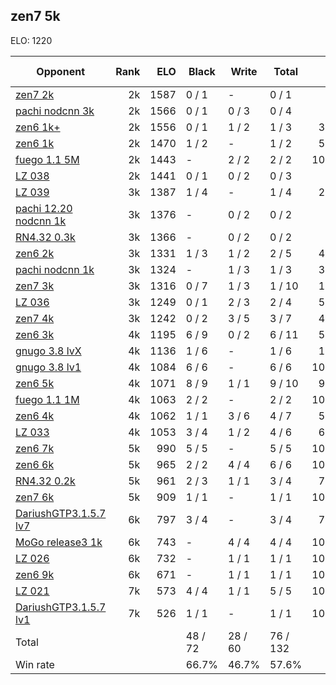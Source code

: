 ## zen7 5k ##

ELO: 1220

Opponent | Rank | ELO | Black | Write | Total | Win rate
---------|-----:|----:|-------|-------|-------|-------:
[zen7 2k](zen7%202k.md) | 2k | 1587 | 0 / 1 | - | 0 / 1 | 0.0%
[pachi nodcnn 3k](pachi%20nodcnn%203k.md) | 2k | 1566 | 0 / 1 | 0 / 3 | 0 / 4 | 0.0%
[zen6 1k+](zen6%201k+.md) | 2k | 1556 | 0 / 1 | 1 / 2 | 1 / 3 | 33.3%
[zen6 1k](zen6%201k.md) | 2k | 1470 | 1 / 2 | - | 1 / 2 | 50.0%
[fuego 1.1 5M](fuego%201.1%205M.md) | 2k | 1443 | - | 2 / 2 | 2 / 2 | 100.0%
[LZ 038](LZ%20038.md) | 2k | 1441 | 0 / 1 | 0 / 2 | 0 / 3 | 0.0%
[LZ 039](LZ%20039.md) | 3k | 1387 | 1 / 4 | - | 1 / 4 | 25.0%
[pachi 12.20 nodcnn 1k](pachi%2012.20%20nodcnn%201k.md) | 3k | 1376 | - | 0 / 2 | 0 / 2 | 0.0%
[RN4.32 0.3k](RN4.32%200.3k.md) | 3k | 1366 | - | 0 / 2 | 0 / 2 | 0.0%
[zen6 2k](zen6%202k.md) | 3k | 1331 | 1 / 3 | 1 / 2 | 2 / 5 | 40.0%
[pachi nodcnn 1k](pachi%20nodcnn%201k.md) | 3k | 1324 | - | 1 / 3 | 1 / 3 | 33.3%
[zen7 3k](zen7%203k.md) | 3k | 1316 | 0 / 7 | 1 / 3 | 1 / 10 | 10.0%
[LZ 036](LZ%20036.md) | 3k | 1249 | 0 / 1 | 2 / 3 | 2 / 4 | 50.0%
[zen7 4k](zen7%204k.md) | 3k | 1242 | 0 / 2 | 3 / 5 | 3 / 7 | 42.9%
[zen6 3k](zen6%203k.md) | 4k | 1195 | 6 / 9 | 0 / 2 | 6 / 11 | 54.5%
[gnugo 3.8 lvX](gnugo%203.8%20lvX.md) | 4k | 1136 | 1 / 6 | - | 1 / 6 | 16.7%
[gnugo 3.8 lv1](gnugo%203.8%20lv1.md) | 4k | 1084 | 6 / 6 | - | 6 / 6 | 100.0%
[zen6 5k](zen6%205k.md) | 4k | 1071 | 8 / 9 | 1 / 1 | 9 / 10 | 90.0%
[fuego 1.1 1M](fuego%201.1%201M.md) | 4k | 1063 | 2 / 2 | - | 2 / 2 | 100.0%
[zen6 4k](zen6%204k.md) | 4k | 1062 | 1 / 1 | 3 / 6 | 4 / 7 | 57.1%
[LZ 033](LZ%20033.md) | 4k | 1053 | 3 / 4 | 1 / 2 | 4 / 6 | 66.7%
[zen6 7k](zen6%207k.md) | 5k | 990 | 5 / 5 | - | 5 / 5 | 100.0%
[zen6 6k](zen6%206k.md) | 5k | 965 | 2 / 2 | 4 / 4 | 6 / 6 | 100.0%
[RN4.32 0.2k](RN4.32%200.2k.md) | 5k | 961 | 2 / 3 | 1 / 1 | 3 / 4 | 75.0%
[zen7 6k](zen7%206k.md) | 5k | 909 | 1 / 1 | - | 1 / 1 | 100.0%
[DariushGTP3.1.5.7 lv7](DariushGTP3.1.5.7%20lv7.md) | 6k | 797 | 3 / 4 | - | 3 / 4 | 75.0%
[MoGo release3 1k](MoGo%20release3%201k.md) | 6k | 743 | - | 4 / 4 | 4 / 4 | 100.0%
[LZ 026](LZ%20026.md) | 6k | 732 | - | 1 / 1 | 1 / 1 | 100.0%
[zen6 9k](zen6%209k.md) | 6k | 671 | - | 1 / 1 | 1 / 1 | 100.0%
[LZ 021](LZ%20021.md) | 7k | 573 | 4 / 4 | 1 / 1 | 5 / 5 | 100.0%
[DariushGTP3.1.5.7 lv1](DariushGTP3.1.5.7%20lv1.md) | 7k | 526 | 1 / 1 | - | 1 / 1 | 100.0%
Total | | | 48 / 72 | 28 / 60 | 76 / 132 | 
Win rate| | | 66.7% | 46.7% | 57.6% | 
